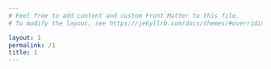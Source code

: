 ```yaml
---
# Feel free to add content and custom Front Matter to this file.
# To modify the layout, see https://jekyllrb.com/docs/themes/#overriding-theme-defaults

layout: 1
permalink: /1
title: 1
---
```

